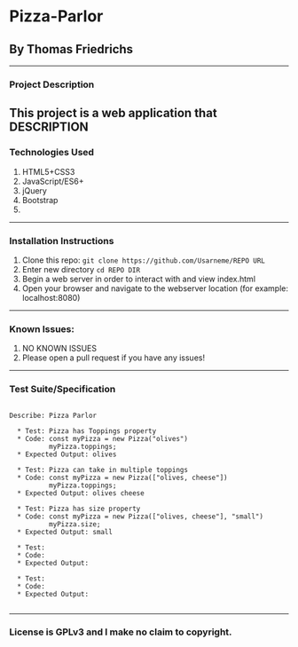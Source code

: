 # Pizza-Parlor 
## By Thomas Friedrichs

---

### Project Description

This project is a web application that DESCRIPTION
---
### Technologies Used
1. HTML5+CSS3
2. JavaScript/ES6+
3. jQuery
4. Bootstrap
5. 

---
### Installation Instructions
1. Clone this repo: `git clone https://github.com/Usarneme/REPO URL`
2. Enter new directory `cd REPO DIR`
3. Begin a web server in order to interact with and view index.html
4. Open your browser and navigate to the webserver location (for example: localhost:8080)
---
### Known Issues:
1. NO KNOWN ISSUES
2. Please open a pull request if you have any issues!
---
### Test Suite/Specification

```

Describe: Pizza Parlor

  * Test: Pizza has Toppings property 
  * Code: const myPizza = new Pizza("olives")
          myPizza.toppings;
  * Expected Output: olives

  * Test: Pizza can take in multiple toppings
  * Code: const myPizza = new Pizza(["olives, cheese"])
          myPizza.toppings;
  * Expected Output: olives cheese 

  * Test: Pizza has size property
  * Code: const myPizza = new Pizza(["olives, cheese"], "small")
          myPizza.size;
  * Expected Output: small 

  * Test:
  * Code:
  * Expected Output:

  * Test:
  * Code:
  * Expected Output:


```

---
### License is GPLv3 and I make no claim to copyright. 
<br />
